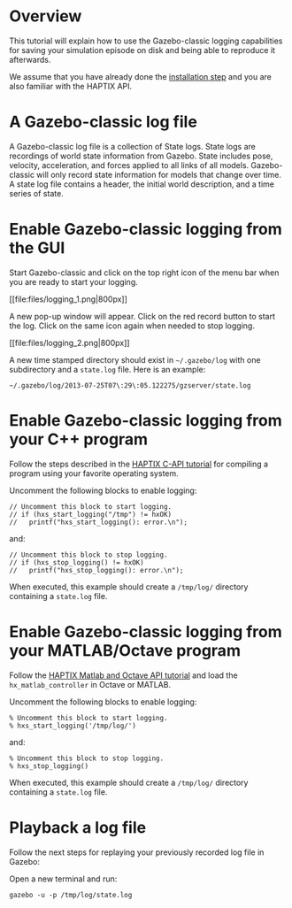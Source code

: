 # Overview

This tutorial will explain how to use the Gazebo-classic logging capabilities for
saving your simulation episode on disk and being able to reproduce it
afterwards.

We assume that you have already done the
[installation step](/tutorials?tut=haptix_install&cat=haptix)
and you are also familiar with the HAPTIX API.

# A Gazebo-classic log file

A Gazebo-classic log file is a collection of State logs. State logs are recordings of
world state information from Gazebo. State includes pose, velocity, acceleration,
and forces applied to all links of all models. Gazebo-classic will only record state
information for models that change over time. A state log file contains a header,
the initial world description, and a time series of state.

# Enable Gazebo-classic logging from the GUI

Start Gazebo-classic and click on the top right icon of the menu bar when you are ready
to start your logging.

[[file:files/logging_1.png|800px]]

A new pop-up window will appear. Click on the red record button to start the log.
Click on the same icon again when needed to stop logging.

[[file:files/logging_2.png|800px]]

A new time stamped directory should exist in `~/.gazebo/log` with one
subdirectory and a `state.log` file. Here is an example:

~~~
~/.gazebo/log/2013-07-25T07\:29\:05.122275/gzserver/state.log
~~~

# Enable Gazebo-classic logging from your C++ program

Follow the steps described in the
[HAPTIX C-API tutorial](/tutorials?cat=haptix&tut=haptix_comm)
for compiling a program using your favorite operating system.

Uncomment the following blocks to enable logging:

~~~
// Uncomment this block to start logging.
// if (hxs_start_logging("/tmp") != hxOK)
//   printf("hxs_start_logging(): error.\n");
~~~

and:

~~~
// Uncomment this block to stop logging.
// if (hxs_stop_logging() != hxOK)
//   printf("hxs_stop_logging(): error.\n");
~~~

When executed, this example should create a `/tmp/log/` directory containing a
`state.log` file.

# Enable Gazebo-classic logging from your MATLAB/Octave program

Follow the
[HAPTIX Matlab and Octave API tutorial](/tutorials?cat=haptix&tut=haptix_matlab)
and load the `hx_matlab_controller` in Octave or MATLAB.

Uncomment the following blocks to enable logging:

~~~
% Uncomment this block to start logging.
% hxs_start_logging('/tmp/log/')
~~~

and:

~~~
% Uncomment this block to stop logging.
% hxs_stop_logging()
~~~

When executed, this example should create a `/tmp/log/` directory containing a
`state.log` file.

# Playback a log file

Follow the next steps for replaying your previously recorded log file in Gazebo:

Open a new terminal and run:

~~~
gazebo -u -p /tmp/log/state.log
~~~
